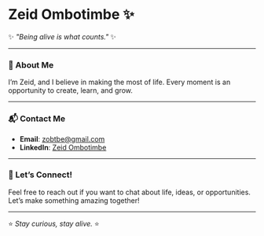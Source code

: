 # Zeid Ombotimbe ✨

✨ *"Being alive is what counts."* ✨

---

### 🌟 About Me
I’m Zeid, and I believe in making the most of life. Every moment is an opportunity to create, learn, and grow.

---

### 📬 Contact Me

- **Email**: [zobtbe@gmail.com](mailto:zobtbe@gmail.com)  
- **LinkedIn**: [Zeid Ombotimbe](https://www.linkedin.com/in/obtbe/)  

---

### 🚀 Let’s Connect!
Feel free to reach out if you want to chat about life, ideas, or opportunities. Let’s make something amazing together!

---

⭐ *Stay curious, stay alive.* ⭐